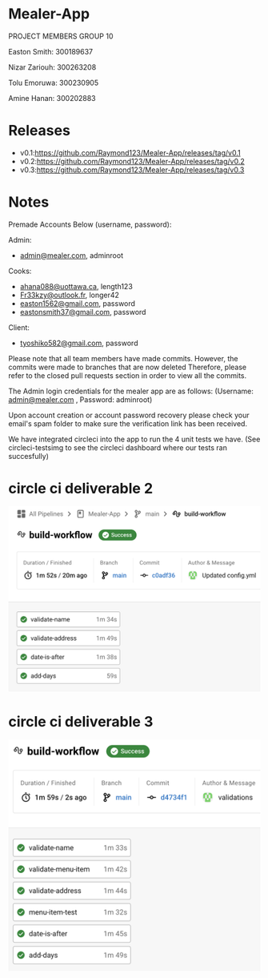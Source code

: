 # Mealer-App
PROJECT MEMBERS GROUP 10

Easton Smith: 300189637

Nizar Zariouh: 300263208

Tolu Emoruwa: 300230905

Amine Hanan: 300202883

# Releases 

- v0.1:https://github.com/Raymond123/Mealer-App/releases/tag/v0.1
- v0.2:https://github.com/Raymond123/Mealer-App/releases/tag/v0.2
- v0.3:https://github.com/Raymond123/Mealer-App/releases/tag/v0.3


# Notes

Premade Accounts Below (username, password):

Admin:
- admin@mealer.com, adminroot

Cooks:
- ahana088@uottawa.ca, length123
- Fr33kzy@outlook.fr, longer42
- easton1562@gmail.com, password
- eastonsmith37@gmail.com, password

Client:
- tyoshiko582@gmail.com, password

Please note that all team members have made commits. However, the commits were made to branches that are now deleted Therefore, please refer to the closed pull requests section in order to view all the commits.

The Admin login credentials for the mealer app are as follows: (Username: admin@mealer.com , Password: adminroot)

Upon account creation or account password recovery please check your email's spam folder to make sure the verification link has been received.

We have integrated circleci into the app to run the 4 unit tests we have. (See circleci-testsimg to see the circleci dashboard where our tests ran succesfully)

# circle ci deliverable 2
![circleci dashboard](circleci-testsimg.png)

# circle ci deliverable 3
![circleci dashboard](circleci-testimg-3.png)
